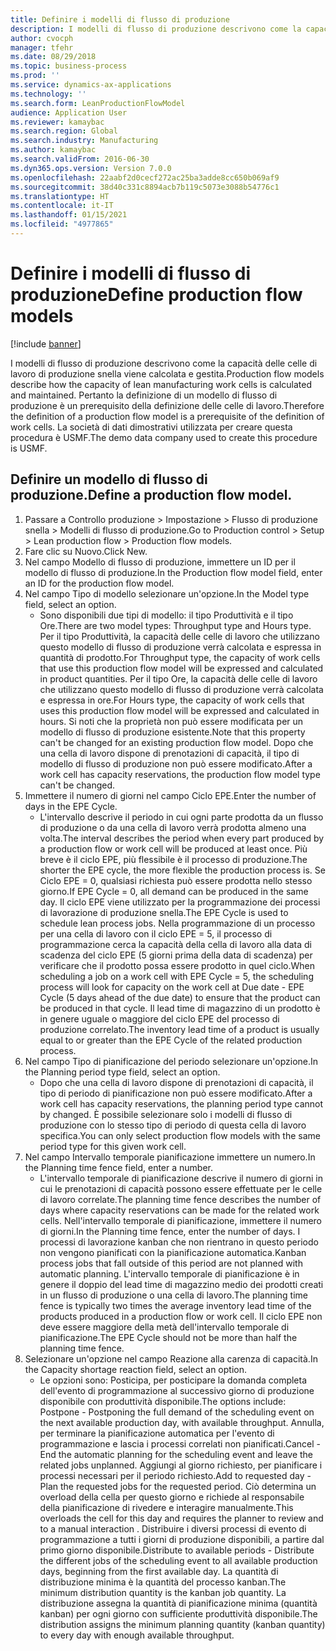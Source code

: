 ```yaml
---
title: Definire i modelli di flusso di produzione
description: I modelli di flusso di produzione descrivono come la capacità delle celle di lavoro di produzione snella viene calcolata e gestita.
author: cvocph
manager: tfehr
ms.date: 08/29/2018
ms.topic: business-process
ms.prod: ''
ms.service: dynamics-ax-applications
ms.technology: ''
ms.search.form: LeanProductionFlowModel
audience: Application User
ms.reviewer: kamaybac
ms.search.region: Global
ms.search.industry: Manufacturing
ms.author: kamaybac
ms.search.validFrom: 2016-06-30
ms.dyn365.ops.version: Version 7.0.0
ms.openlocfilehash: 22aabf2d0cecf272ac25ba3adde8cc650b069af9
ms.sourcegitcommit: 38d40c331c8894acb7b119c5073e3088b54776c1
ms.translationtype: HT
ms.contentlocale: it-IT
ms.lasthandoff: 01/15/2021
ms.locfileid: "4977865"
---
```

# <a name="define-production-flow-models"></a><span data-ttu-id="fac6b-103">Definire i modelli di flusso di produzione</span><span class="sxs-lookup"><span data-stu-id="fac6b-103">Define production flow models</span></span>

[!include [banner](../../includes/banner.md)]

<span data-ttu-id="fac6b-104">I modelli di flusso di produzione descrivono come la capacità delle celle di lavoro di produzione snella viene calcolata e gestita.</span><span class="sxs-lookup"><span data-stu-id="fac6b-104">Production flow models describe how the capacity of lean manufacturing work cells is calculated and maintained.</span></span> <span data-ttu-id="fac6b-105">Pertanto la definizione di un modello di flusso di produzione è un prerequisito della definizione delle celle di lavoro.</span><span class="sxs-lookup"><span data-stu-id="fac6b-105">Therefore the definition of a production flow model is a prerequisite of the definition of work cells.</span></span> <span data-ttu-id="fac6b-106">La società di dati dimostrativi utilizzata per creare questa procedura è USMF.</span><span class="sxs-lookup"><span data-stu-id="fac6b-106">The demo data company used to create this procedure is USMF.</span></span>


## <a name="define-a-production-flow-model"></a><span data-ttu-id="fac6b-107">Definire un modello di flusso di produzione.</span><span class="sxs-lookup"><span data-stu-id="fac6b-107">Define a production flow model.</span></span> 
1. <span data-ttu-id="fac6b-108">Passare a Controllo produzione > Impostazione > Flusso di produzione snella > Modelli di flusso di produzione.</span><span class="sxs-lookup"><span data-stu-id="fac6b-108">Go to Production control > Setup > Lean production flow > Production flow models.</span></span>
2. <span data-ttu-id="fac6b-109">Fare clic su Nuovo.</span><span class="sxs-lookup"><span data-stu-id="fac6b-109">Click New.</span></span>
3. <span data-ttu-id="fac6b-110">Nel campo Modello di flusso di produzione, immettere un ID per il modello di flusso di produzione.</span><span class="sxs-lookup"><span data-stu-id="fac6b-110">In the Production flow model field, enter an ID for the production flow model.</span></span>
4. <span data-ttu-id="fac6b-111">Nel campo Tipo di modello selezionare un'opzione.</span><span class="sxs-lookup"><span data-stu-id="fac6b-111">In the Model type field, select an option.</span></span>
    * <span data-ttu-id="fac6b-112">Sono disponibili due tipi di modello: il tipo Produttività e il tipo Ore.</span><span class="sxs-lookup"><span data-stu-id="fac6b-112">There are two model types: Throughput type and Hours type.</span></span> <span data-ttu-id="fac6b-113">Per il tipo Produttività, la capacità delle celle di lavoro che utilizzano questo modello di flusso di produzione verrà calcolata e espressa in quantità di prodotto.</span><span class="sxs-lookup"><span data-stu-id="fac6b-113">For Throughput type, the capacity of work cells that use this production flow model will be expressed and calculated in product quantities.</span></span> <span data-ttu-id="fac6b-114">Per il tipo Ore, la capacità delle celle di lavoro che utilizzano questo modello di flusso di produzione verrà calcolata e espressa in ore.</span><span class="sxs-lookup"><span data-stu-id="fac6b-114">For Hours type, the capacity of work cells that uses this production flow model will be expressed and calculated in hours.</span></span> <span data-ttu-id="fac6b-115">Si noti che la proprietà non può essere modificata per un modello di flusso di produzione esistente.</span><span class="sxs-lookup"><span data-stu-id="fac6b-115">Note that this property can't be changed for an existing production flow model.</span></span> <span data-ttu-id="fac6b-116">Dopo che una cella di lavoro dispone di prenotazioni di capacità, il tipo di modello di flusso di produzione non può essere modificato.</span><span class="sxs-lookup"><span data-stu-id="fac6b-116">After a work cell has capacity reservations, the production flow model type can't be changed.</span></span>  
5. <span data-ttu-id="fac6b-117">Immettere il numero di giorni nel campo Ciclo EPE.</span><span class="sxs-lookup"><span data-stu-id="fac6b-117">Enter the number of days in the EPE Cycle.</span></span>
    * <span data-ttu-id="fac6b-118">L'intervallo descrive il periodo in cui ogni parte prodotta da un flusso di produzione o da una cella di lavoro verrà prodotta almeno una volta.</span><span class="sxs-lookup"><span data-stu-id="fac6b-118">The interval describes the period when every part produced by a production flow or work cell will be produced at least once.</span></span> <span data-ttu-id="fac6b-119">Più breve è il ciclo EPE, più flessibile è il processo di produzione.</span><span class="sxs-lookup"><span data-stu-id="fac6b-119">The shorter the EPE cycle, the more flexible the production process is.</span></span> <span data-ttu-id="fac6b-120">Se Ciclo EPE = 0, qualsiasi richiesta può essere prodotta nello stesso giorno.</span><span class="sxs-lookup"><span data-stu-id="fac6b-120">If EPE Cycle = 0, all demand can be produced in the same day.</span></span> <span data-ttu-id="fac6b-121">Il ciclo EPE viene utilizzato per la programmazione dei processi di lavorazione di produzione snella.</span><span class="sxs-lookup"><span data-stu-id="fac6b-121">The EPE Cycle is used to schedule lean process jobs.</span></span> <span data-ttu-id="fac6b-122">Nella programmazione di un processo per una cella di lavoro con il ciclo EPE = 5, il processo di programmazione cerca la capacità della cella di lavoro alla data di scadenza del ciclo EPE (5 giorni prima della data di scadenza) per verificare che il prodotto possa essere prodotto in quel ciclo.</span><span class="sxs-lookup"><span data-stu-id="fac6b-122">When scheduling a job on a work cell with EPE Cycle = 5, the scheduling process will look for capacity on the work cell at Due date - EPE Cycle (5 days ahead of the due date) to ensure that the product can be produced in that cycle.</span></span> <span data-ttu-id="fac6b-123">Il lead time di magazzino di un prodotto è in genere uguale o maggiore del ciclo EPE del processo di produzione correlato.</span><span class="sxs-lookup"><span data-stu-id="fac6b-123">The inventory lead time of a product is usually equal to or greater than the EPE Cycle of the related production process.</span></span>  
6. <span data-ttu-id="fac6b-124">Nel campo Tipo di pianificazione del periodo selezionare un'opzione.</span><span class="sxs-lookup"><span data-stu-id="fac6b-124">In the Planning period type field, select an option.</span></span>
    * <span data-ttu-id="fac6b-125">Dopo che una cella di lavoro dispone di prenotazioni di capacità, il tipo di periodo di pianificazione non può essere modificato.</span><span class="sxs-lookup"><span data-stu-id="fac6b-125">After a work cell has capacity reservations, the planning period type cannot by changed.</span></span> <span data-ttu-id="fac6b-126">È possibile selezionare solo i modelli di flusso di produzione con lo stesso tipo di periodo di questa cella di lavoro specifica.</span><span class="sxs-lookup"><span data-stu-id="fac6b-126">You can only select production flow models with the same period type for this given work cell.</span></span>  
7. <span data-ttu-id="fac6b-127">Nel campo Intervallo temporale pianificazione immettere un numero.</span><span class="sxs-lookup"><span data-stu-id="fac6b-127">In the Planning time fence field, enter a number.</span></span>
    * <span data-ttu-id="fac6b-128">L'intervallo temporale di pianificazione descrive il numero di giorni in cui le prenotazioni di capacità possono essere effettuate per le celle di lavoro correlate.</span><span class="sxs-lookup"><span data-stu-id="fac6b-128">The planning time fence describes the number of days where capacity reservations can be made for the related work cells.</span></span> <span data-ttu-id="fac6b-129">Nell'intervallo temporale di pianificazione, immettere il numero di giorni.</span><span class="sxs-lookup"><span data-stu-id="fac6b-129">In the Planning time fence, enter the number of days.</span></span>   <span data-ttu-id="fac6b-130">I processi di lavorazione kanban che non rientrano in questo periodo non vengono pianificati con la pianificazione automatica.</span><span class="sxs-lookup"><span data-stu-id="fac6b-130">Kanban process jobs that fall outside of this period are not planned with automatic planning.</span></span> <span data-ttu-id="fac6b-131">L'intervallo temporale di pianificazione è in genere il doppio del lead time di magazzino medio dei prodotti creati in un flusso di produzione o una cella di lavoro.</span><span class="sxs-lookup"><span data-stu-id="fac6b-131">The planning time fence is typically two times the average inventory lead time of the products produced in a production flow or work cell.</span></span> <span data-ttu-id="fac6b-132">Il ciclo EPE non deve essere maggiore della metà dell'intervallo temporale di pianificazione.</span><span class="sxs-lookup"><span data-stu-id="fac6b-132">The EPE Cycle should not be more than half the planning time fence.</span></span>     
8. <span data-ttu-id="fac6b-133">Selezionare un'opzione nel campo Reazione alla carenza di capacità.</span><span class="sxs-lookup"><span data-stu-id="fac6b-133">In the Capacity shortage reaction field, select an option.</span></span>
    * <span data-ttu-id="fac6b-134">Le opzioni sono: Posticipa, per posticipare la domanda completa dell'evento di programmazione al successivo giorno di produzione disponibile con produttività disponibile.</span><span class="sxs-lookup"><span data-stu-id="fac6b-134">The options include:   Postpone - Postponing the full demand of the scheduling event on the next available production day, with available throughput.</span></span> <span data-ttu-id="fac6b-135">Annulla, per terminare la pianificazione automatica per l'evento di programmazione e lascia i processi correlati non pianificati.</span><span class="sxs-lookup"><span data-stu-id="fac6b-135">Cancel - End the automatic planning for the scheduling event and leave the related jobs unplanned.</span></span>   <span data-ttu-id="fac6b-136">Aggiungi al giorno richiesto, per pianificare i processi necessari per il periodo richiesto.</span><span class="sxs-lookup"><span data-stu-id="fac6b-136">Add to requested day - Plan the requested jobs for the requested period.</span></span> <span data-ttu-id="fac6b-137">Ciò determina un overload della cella per questo giorno e richiede al responsabile della pianificazione di rivedere e interagire manualmente.</span><span class="sxs-lookup"><span data-stu-id="fac6b-137">This overloads the cell for this day and requires the planner to review and to a manual interaction .</span></span>   <span data-ttu-id="fac6b-138">Distribuire i diversi processi di evento di programmazione a tutti i giorni di produzione disponibili, a partire dal primo giorno disponibile.</span><span class="sxs-lookup"><span data-stu-id="fac6b-138">Distribute to available periods - Distribute the different jobs of the scheduling event to all available production days, beginning from the first available day.</span></span> <span data-ttu-id="fac6b-139">La quantità di distribuzione minima è la quantità del processo kanban.</span><span class="sxs-lookup"><span data-stu-id="fac6b-139">The minimum distribution quantity is the kanban job quantity.</span></span> <span data-ttu-id="fac6b-140">La distribuzione assegna la quantità di pianificazione minima (quantità kanban) per ogni giorno con sufficiente produttività disponibile.</span><span class="sxs-lookup"><span data-stu-id="fac6b-140">The distribution assigns the minimum planning quantity (kanban quantity) to every day with enough available throughput.</span></span>  

